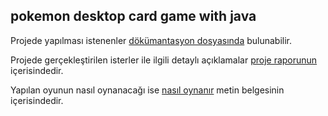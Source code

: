 ## pokemon desktop card game with java

Projede yapılması istenenler [dökümantasyon dosyasında](https://github.com/MelihYesilyurt/Pokemon-Kart-Oyunu-ProLab1-Proje2/blob/master/Proje.pdf) bulunabilir.

Projede gerçekleştirilen isterler ile ilgili detaylı açıklamalar [proje raporunun](https://github.com/MelihYesilyurt/Pokemon-Kart-Oyunu-ProLab1-Proje2/blob/master/RAPOR.pdf) içerisindedir.

Yapılan oyunun nasıl oynanacağı ise [nasıl oynanır](https://github.com/MelihYesilyurt/Pokemon-Kart-Oyunu-ProLab1-Proje2/blob/master/Nasıl%20oynanır.txt) metin belgesinin içerisindedir.
